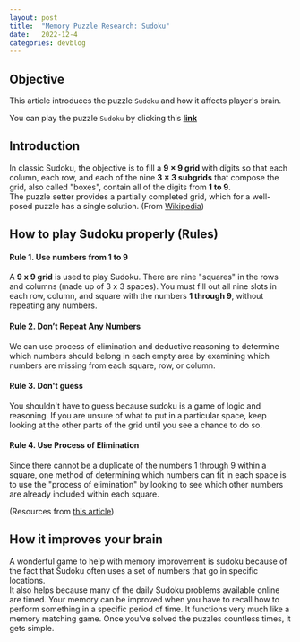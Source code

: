 ```yaml
---
layout: post
title:  "Memory Puzzle Research: Sudoku"
date:   2022-12-4
categories: devblog
---
```


## Objective

This article introduces the puzzle `Sudoku` and how it affects player's brain.

You can play the puzzle `Sudoku` by clicking this [**link**](https://sudoku.com/)

## Introduction

In classic Sudoku, the objective is to fill a **9 × 9 grid** with digits so that each column, each row, and each of the nine **3 × 3 subgrids** that compose the grid, also called "boxes", contain all of the digits from **1 to 9**.  
 The puzzle setter provides a partially completed grid, which for a well-posed puzzle has a single solution.
(From [Wikipedia](https://en.wikipedia.org/wiki/Sudoku))

## How to play Sudoku properly (Rules)

#### Rule 1. Use numbers from 1 to 9

A **9 x 9 grid** is used to play Sudoku. There are nine "squares" in the rows and columns (made up of 3 x 3 spaces). You must fill out all nine slots in each row, column, and square with the numbers **1 through 9**, without repeating any numbers.

#### Rule 2. Don’t Repeat Any Numbers

We can use process of elimination and deductive reasoning to determine which numbers should belong in each empty area by examining which numbers are missing from each square, row, or column.

#### Rule 3. Don't guess

You shouldn't have to guess because sudoku is a game of logic and reasoning. If you are unsure of what to put in a particular space, keep looking at the other parts of the grid until you see a chance to do so.

#### Rule 4. Use Process of Elimination

Since there cannot be a duplicate of the numbers 1 through 9 within a square, one method of determining which numbers can fit in each space is to use the "process of elimination" by looking to see which other numbers are already included within each square.

(Resources from [this article](https://info.thinkfun.com/stem-education/four-ways-sudoku-promotes-brain-health))

## How it improves your brain

A wonderful game to help with memory improvement is sudoku because of the fact that Sudoku often uses a set of numbers that go in specific locations.  
It also helps because many of the daily Sudoku problems available online are timed. Your memory can be improved when you have to recall how to perform something in a specific period of time. It functions very much like a memory matching game. Once you've solved the puzzles countless times, it gets simple.
